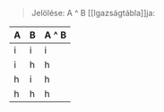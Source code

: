 >Jelölése: A ^ B
>[[Igazságtábla]]ja:
>
| A   | B   | A ^ B |
| --- | --- | ----- |
| i   | i   | i     |
| i   | h   | h     |
| h   | i   | h     |
| h   | h   | h     |

